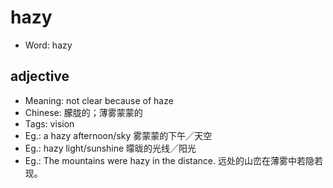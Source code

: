 # hazy

- Word: hazy

## adjective

- Meaning: not clear because of haze
- Chinese: 朦胧的；薄雾蒙蒙的
- Tags: vision
- Eg.: a hazy afternoon/sky 雾蒙蒙的下午╱天空
- Eg.: hazy light/sunshine 曚昽的光线╱阳光
- Eg.: The mountains were hazy in the distance. 远处的山峦在薄雾中若隐若现。

